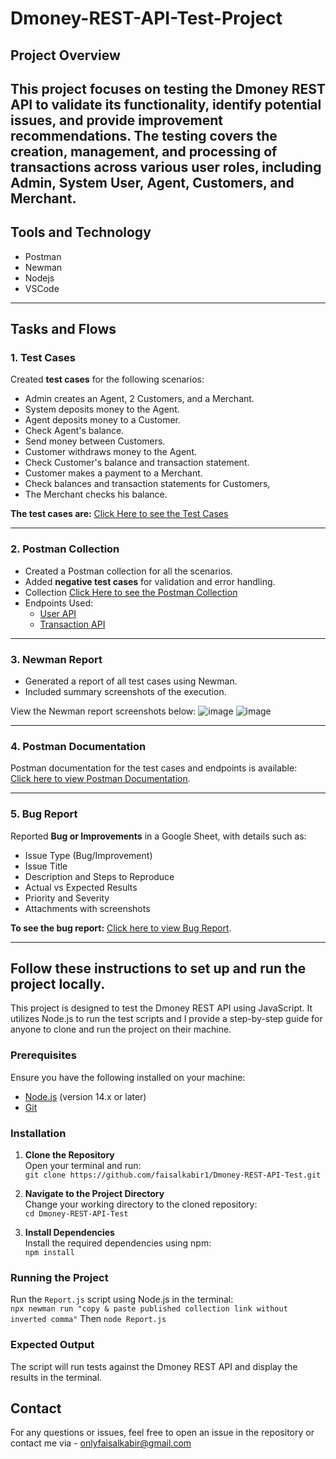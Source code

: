 # Dmoney-REST-API-Test-Project
## Project Overview
This project focuses on testing the **Dmoney REST API** to validate its functionality, identify potential issues, and provide improvement recommendations. The testing covers the creation, management, and processing of transactions across various user roles, including Admin, System User, Agent, Customers, and Merchant.
---
## Tools and Technology
- Postman
- Newman
- Nodejs
- VSCode
---
## Tasks and Flows

### 1. **Test Cases**
Created **test cases** for the following scenarios:
- Admin creates an Agent, 2 Customers, and a Merchant.
- System deposits money to the Agent.
- Agent deposits money to a Customer.
- Check Agent's balance.
- Send money between Customers.
- Customer withdraws money to the Agent.
- Check Customer's balance and transaction statement.
- Customer makes a payment to a Merchant.
- Check balances and transaction statements for Customers,
- The Merchant checks his balance.

**The test cases are:** [Click Here to see the Test Cases](https://docs.google.com/spreadsheets/d/1tSFDXtzmnNNr_L7nLISaUuVkqhuMBBao/edit?usp=sharing&ouid=110591976413796555813&rtpof=true&sd=true)

---

### 2. **Postman Collection**
- Created a Postman collection for all the scenarios.
- Added **negative test cases** for validation and error handling.
- Collection [Click Here to see the Postman Collection](https://www.postman.com/satellite-operator-81623342/workspace/my-practice-workspace/collection/39262502-36f3c8d0-1efa-44f3-8c9d-1cefe875caab?action=share&creator=39262502)
- Endpoints Used:
  - [User API](http://dmoney.roadtocareer.net/api-docs/user)
  - [Transaction API](http://dmoney.roadtocareer.net/api-docs/transaction)
---

### 3. **Newman Report**
- Generated a report of all test cases using Newman.
- Included summary screenshots of the execution.

View the Newman report screenshots below:
![image](https://github.com/user-attachments/assets/4e66a73c-ad28-4327-9dda-431526704679)
![image](https://github.com/user-attachments/assets/37c4f1b5-30ee-4af5-b03a-3740521a9ed6)


---

### 4. **Postman Documentation**
Postman documentation for the test cases and endpoints is available:  
[Click here to view Postman Documentation](https://documenter.getpostman.com/view/39262502/2sAYdmmU5c).

---

### 5. **Bug Report**
Reported **Bug or Improvements** in a Google Sheet, with details such as:
- Issue Type (Bug/Improvement)
- Issue Title
- Description and Steps to Reproduce
- Actual vs Expected Results
- Priority and Severity
- Attachments with screenshots

**To see the bug report:** [Click here to view Bug Report](https://docs.google.com/spreadsheets/d/1SAL3eGIpdNvUJiO5WvHghBv0wPedUTt7/edit?usp=sharing&ouid=110591976413796555813&rtpof=true&sd=true).

---
## Follow these instructions to set up and run the project locally.

This project is designed to test the Dmoney REST API using JavaScript. It utilizes Node.js to run the test scripts and I provide a step-by-step guide for anyone to clone and run the project on their machine.





### Prerequisites

Ensure you have the following installed on your machine:  
- [Node.js](https://nodejs.org/) (version 14.x or later)  
- [Git](https://git-scm.com/)

### Installation

1. **Clone the Repository**  
   Open your terminal and run:  
   `git clone https://github.com/faisalkabir1/Dmoney-REST-API-Test.git`

2. **Navigate to the Project Directory**  
   Change your working directory to the cloned repository:  
   `cd Dmoney-REST-API-Test`

3. **Install Dependencies**  
   Install the required dependencies using npm:  
   `npm install`

### Running the Project

Run the `Report.js` script using Node.js in the terminal:  
`npx newman run "copy & paste published collection link without inverted comma"`
Then 
`node Report.js`

### Expected Output

The script will run tests against the Dmoney REST API and display the results in the terminal.


## Contact

For any questions or issues, feel free to open an issue in the repository or contact me via - onlyfaisalkabir@gmail.com
